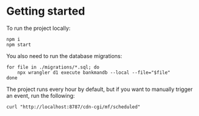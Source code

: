 # Getting started

To run the project locally:
```shell
npm i
npm start
```

You also need to run the database migrations:
```shell
for file in ./migrations/*.sql; do
    npx wrangler d1 execute bankmandb --local --file="$file"
done
```

The project runs every hour by default, but if you want to manually trigger an event, run the following:
```shell
curl "http://localhost:8787/cdn-cgi/mf/scheduled"
```
